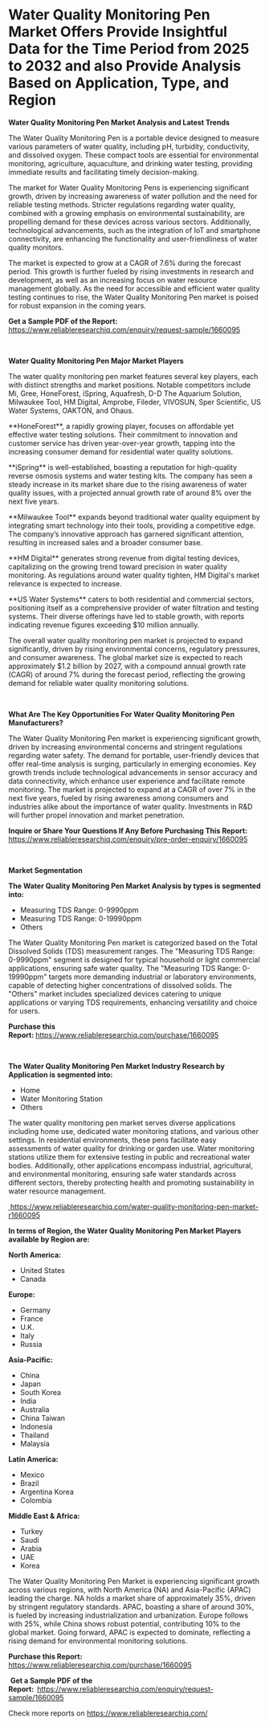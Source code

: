 <p><h1>Water Quality Monitoring Pen Market Offers Provide Insightful Data for the Time Period from 2025 to 2032 and also Provide Analysis Based on Application, Type, and Region</h1></p><p><strong>Water Quality Monitoring Pen Market Analysis and Latest Trends</strong></p>
<p><p>The Water Quality Monitoring Pen is a portable device designed to measure various parameters of water quality, including pH, turbidity, conductivity, and dissolved oxygen. These compact tools are essential for environmental monitoring, agriculture, aquaculture, and drinking water testing, providing immediate results and facilitating timely decision-making.</p><p>The market for Water Quality Monitoring Pens is experiencing significant growth, driven by increasing awareness of water pollution and the need for reliable testing methods. Stricter regulations regarding water quality, combined with a growing emphasis on environmental sustainability, are propelling demand for these devices across various sectors. Additionally, technological advancements, such as the integration of IoT and smartphone connectivity, are enhancing the functionality and user-friendliness of water quality monitors.</p><p>The market is expected to grow at a CAGR of 7.6% during the forecast period. This growth is further fueled by rising investments in research and development, as well as an increasing focus on water resource management globally. As the need for accessible and efficient water quality testing continues to rise, the Water Quality Monitoring Pen market is poised for robust expansion in the coming years.</p></p>
<p><strong>Get a Sample PDF of the Report:&nbsp;</strong> <a href="https://www.reliableresearchiq.com/enquiry/request-sample/1660095?utm_campaign=1082&utm_medium=2&utm_source=Github&utm_content=ia&utm_term=17012025&utm_id=water-quality-monitoring-pen">https://www.reliableresearchiq.com/enquiry/request-sample/1660095</a></p>
<p>&nbsp;</p>
<p><strong>Water Quality Monitoring Pen Major Market Players</strong></p>
<p><p>The water quality monitoring pen market features several key players, each with distinct strengths and market positions. Notable competitors include Mi, Gree, HoneForest, iSpring, Aquafresh, D-D The Aquarium Solution, Milwaukee Tool, HM Digital, Amprobe, Fileder, VIVOSUN, Sper Scientific, US Water Systems, OAKTON, and Ohaus.</p><p>**HoneForest**, a rapidly growing player, focuses on affordable yet effective water testing solutions. Their commitment to innovation and customer service has driven year-over-year growth, tapping into the increasing consumer demand for residential water quality solutions.</p><p>**iSpring** is well-established, boasting a reputation for high-quality reverse osmosis systems and water testing kits. The company has seen a steady increase in its market share due to the rising awareness of water quality issues, with a projected annual growth rate of around 8% over the next five years.</p><p>**Milwaukee Tool** expands beyond traditional water quality equipment by integrating smart technology into their tools, providing a competitive edge. The company’s innovative approach has garnered significant attention, resulting in increased sales and a broader consumer base.</p><p>**HM Digital** generates strong revenue from digital testing devices, capitalizing on the growing trend toward precision in water quality monitoring. As regulations around water quality tighten, HM Digital's market relevance is expected to increase.</p><p>**US Water Systems** caters to both residential and commercial sectors, positioning itself as a comprehensive provider of water filtration and testing systems. Their diverse offerings have led to stable growth, with reports indicating revenue figures exceeding $10 million annually.</p><p>The overall water quality monitoring pen market is projected to expand significantly, driven by rising environmental concerns, regulatory pressures, and consumer awareness. The global market size is expected to reach approximately $1.2 billion by 2027, with a compound annual growth rate (CAGR) of around 7% during the forecast period, reflecting the growing demand for reliable water quality monitoring solutions.</p></p>
<p>&nbsp;</p>
<p><strong>What Are The Key Opportunities For Water Quality Monitoring Pen Manufacturers?</strong></p>
<p><p>The Water Quality Monitoring Pen market is experiencing significant growth, driven by increasing environmental concerns and stringent regulations regarding water safety. The demand for portable, user-friendly devices that offer real-time analysis is surging, particularly in emerging economies. Key growth trends include technological advancements in sensor accuracy and data connectivity, which enhance user experience and facilitate remote monitoring. The market is projected to expand at a CAGR of over 7% in the next five years, fueled by rising awareness among consumers and industries alike about the importance of water quality. Investments in R&D will further propel innovation and market penetration.</p></p>
<p><strong>Inquire or Share Your Questions If Any Before Purchasing This Report:</strong> <a href="https://www.reliableresearchiq.com/enquiry/pre-order-enquiry/1660095?utm_campaign=1082&utm_medium=2&utm_source=Github&utm_content=ia&utm_term=17012025&utm_id=water-quality-monitoring-pen">https://www.reliableresearchiq.com/enquiry/pre-order-enquiry/1660095</a></p>
<p>&nbsp;</p>
<p><strong>Market Segmentation</strong></p>
<p><strong>The Water Quality Monitoring Pen Market Analysis by types is segmented into:</strong></p>
<p><ul><li>Measuring TDS Range: 0-9990ppm</li><li>Measuring TDS Range: 0-19990ppm</li><li>Others</li></ul></p>
<p><p>The Water Quality Monitoring Pen market is categorized based on the Total Dissolved Solids (TDS) measurement ranges. The "Measuring TDS Range: 0-9990ppm" segment is designed for typical household or light commercial applications, ensuring safe water quality. The "Measuring TDS Range: 0-19990ppm" targets more demanding industrial or laboratory environments, capable of detecting higher concentrations of dissolved solids. The "Others" market includes specialized devices catering to unique applications or varying TDS requirements, enhancing versatility and choice for users.</p></p>
<p><strong>Purchase this Report:&nbsp;</strong><a href="https://www.reliableresearchiq.com/purchase/1660095?utm_campaign=1082&utm_medium=2&utm_source=Github&utm_content=ia&utm_term=17012025&utm_id=water-quality-monitoring-pen">https://www.reliableresearchiq.com/purchase/1660095</a></p>
<p>&nbsp;</p>
<p><strong>The Water Quality Monitoring Pen Market Industry Research by Application is segmented into:</strong></p>
<p><ul><li>Home</li><li>Water Monitoring Station</li><li>Others</li></ul></p>
<p><p>The water quality monitoring pen market serves diverse applications including home use, dedicated water monitoring stations, and various other settings. In residential environments, these pens facilitate easy assessments of water quality for drinking or garden use. Water monitoring stations utilize them for extensive testing in public and recreational water bodies. Additionally, other applications encompass industrial, agricultural, and environmental monitoring, ensuring safe water standards across different sectors, thereby protecting health and promoting sustainability in water resource management.</p></p>
<p><a href="https://www.reliableresearchiq.com/water-quality-monitoring-pen-market-r1660095?utm_campaign=1082&utm_medium=2&utm_source=Github&utm_content=ia&utm_term=17012025&utm_id=water-quality-monitoring-pen">&nbsp;https://www.reliableresearchiq.com/water-quality-monitoring-pen-market-r1660095</a></p>
<p><strong>In terms of Region, the Water Quality Monitoring Pen Market Players available by Region are:</strong></p>
<p>
    <p> <strong> North America: </strong>
        <ul>
            <li>United States</li>
            <li>Canada</li>
        </ul>
        </p> 
    <p> <strong> Europe: </strong>
        <ul>
            <li>Germany</li>
            <li>France</li>
            <li>U.K.</li>
            <li>Italy</li>
            <li>Russia</li>
        </ul>
        </p> 
    <p> <strong> Asia-Pacific: </strong>
        <ul>
            <li>China</li>
            <li>Japan</li>
            <li>South Korea</li>
            <li>India</li>
            <li>Australia</li>
            <li>China Taiwan</li>
            <li>Indonesia</li>
            <li>Thailand</li>
            <li>Malaysia</li>
        </ul>
        </p> 
    <p> <strong> Latin America: </strong>
        <ul>
            <li>Mexico</li>
            <li>Brazil</li>
            <li>Argentina Korea</li>
            <li>Colombia</li>
        </ul>
        </p> 
    <p> <strong> Middle East & Africa: </strong>
        <ul>
            <li>Turkey</li>
            <li>Saudi</li>
            <li>Arabia</li>
            <li>UAE</li>
            <li>Korea</li>
        </ul>
    </p>
    </p>
<p><p>The Water Quality Monitoring Pen Market is experiencing significant growth across various regions, with North America (NA) and Asia-Pacific (APAC) leading the charge. NA holds a market share of approximately 35%, driven by stringent regulatory standards. APAC, boasting a share of around 30%, is fueled by increasing industrialization and urbanization. Europe follows with 25%, while China shows robust potential, contributing 10% to the global market. Going forward, APAC is expected to dominate, reflecting a rising demand for environmental monitoring solutions.</p></p>
<p><strong>Purchase this Report: </strong><a href="https://www.reliableresearchiq.com/purchase/1660095?utm_campaign=1082&utm_medium=2&utm_source=Github&utm_content=ia&utm_term=17012025&utm_id=water-quality-monitoring-pen">https://www.reliableresearchiq.com/purchase/1660095</a></p>
<p>&nbsp;<strong>Get a Sample PDF of the Report:&nbsp;&nbsp;</strong><a href="https://www.reliableresearchiq.com/enquiry/request-sample/1660095?utm_campaign=1082&utm_medium=2&utm_source=Github&utm_content=ia&utm_term=17012025&utm_id=water-quality-monitoring-pen">https://www.reliableresearchiq.com/enquiry/request-sample/1660095</a></p>
<p><strong></strong></p>
<p>Check more reports on <a href="https://www.reliableresearchiq.com/?utm_campaign=1082&utm_medium=2&utm_source=Github&utm_content=ia&utm_term=17012025&utm_id=water-quality-monitoring-pen">https://www.reliableresearchiq.com/</a></p>